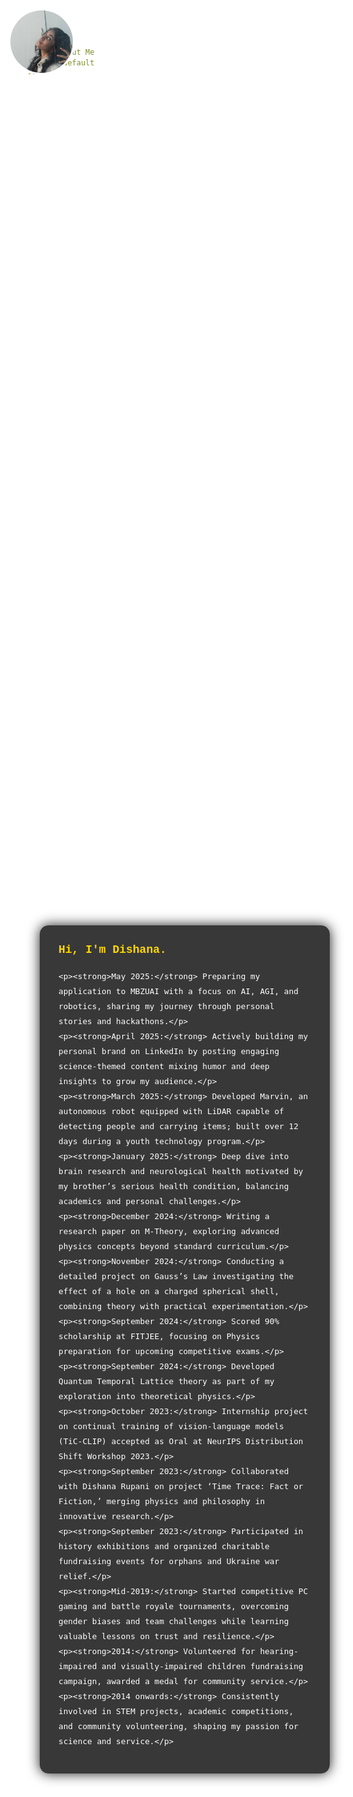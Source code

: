 ```yaml
---
title: About Me
layout: default
---
```


<style>
  html, body {
    margin: 0;
    height: 100%;
    overflow: hidden;
    font-family: Arial, sans-serif;
    color: white;
    background: url('/assets/images/avatar.jpg') no-repeat center center fixed;
    background-size: cover;
  }

  .profile-container {
    position: fixed;
    top: 20px;
    left: 20px;
    text-align: center;
    color: white;
    z-index: 10;
  }

  .profile-container img {
    width: 100px;
    height: 100px;
    border-radius: 50%;
    border: 3px solid white;
    object-fit: cover;
  }

  .social-links {
    margin-top: 10px;
    display: flex;
    gap: 12px;
    justify-content: center;
  }

  .social-links a {
    color: white;
    text-decoration: none;
    font-size: 24px;
    transition: color 0.3s ease;
  }

  .social-links a:hover {
    color: #1da1f2;
  }

  .container {
    height: 100vh;
    display: flex;
    justify-content: center;
    align-items: center;
    padding: 20px;
  }

  .about-box {
    background: rgba(0, 0, 0, 0.78);
    width: 90%;
    max-width: 450px;
    max-height: 75vh;
    padding: 25px 30px;
    border-radius: 14px;
    overflow-y: auto;
    box-shadow: 0 0 20px rgba(0,0,0,0.9);
    font-family: 'Courier New', monospace;
    font-size: 15px;
    line-height: 1.6;
    scrollbar-color: #aaa transparent;
    scrollbar-width: thin;
  }

  .about-box p {
    margin: 0 0 12px;
  }

  .about-box strong {
    font-size: 18px;
    color: #ffd700;
  }

  @media (max-width: 600px) {
    .profile-container {
      position: static;
      margin-bottom: 20px;
    }

    .container {
      flex-direction: column;
      align-items: center;
      justify-content: flex-start;
      padding-top: 60px;
    }

    .about-box {
      width: 90%;
      max-height: 60vh;
    }
  }
</style>

<div class="profile-container">
  <img src="/assets/images/avatar.jpg" alt="Dishana's Photo" />
  <div class="social-links">
    <a href="https://github.com/meowww11" target="_blank" aria-label="GitHub">🐱</a>
    <a href="https://linkedin.com/in/meowww11" target="_blank" aria-label="LinkedIn">🔗</a>
  </div>
</div>

<div class="container">
  <div class="about-box">
    <p><strong>Hi, I'm Dishana.</strong></p>

    <p><strong>May 2025:</strong> Preparing my application to MBZUAI with a focus on AI, AGI, and robotics, sharing my journey through personal stories and hackathons.</p>
    <p><strong>April 2025:</strong> Actively building my personal brand on LinkedIn by posting engaging science-themed content mixing humor and deep insights to grow my audience.</p>
    <p><strong>March 2025:</strong> Developed Marvin, an autonomous robot equipped with LiDAR capable of detecting people and carrying items; built over 12 days during a youth technology program.</p>
    <p><strong>January 2025:</strong> Deep dive into brain research and neurological health motivated by my brother’s serious health condition, balancing academics and personal challenges.</p>
    <p><strong>December 2024:</strong> Writing a research paper on M-Theory, exploring advanced physics concepts beyond standard curriculum.</p>
    <p><strong>November 2024:</strong> Conducting a detailed project on Gauss’s Law investigating the effect of a hole on a charged spherical shell, combining theory with practical experimentation.</p>
    <p><strong>September 2024:</strong> Scored 90% scholarship at FITJEE, focusing on Physics preparation for upcoming competitive exams.</p>
    <p><strong>September 2024:</strong> Developed Quantum Temporal Lattice theory as part of my exploration into theoretical physics.</p>
    <p><strong>October 2023:</strong> Internship project on continual training of vision-language models (TiC-CLIP) accepted as Oral at NeurIPS Distribution Shift Workshop 2023.</p>
    <p><strong>September 2023:</strong> Collaborated with Dishana Rupani on project ‘Time Trace: Fact or Fiction,’ merging physics and philosophy in innovative research.</p>
    <p><strong>September 2023:</strong> Participated in history exhibitions and organized charitable fundraising events for orphans and Ukraine war relief.</p>
    <p><strong>Mid-2019:</strong> Started competitive PC gaming and battle royale tournaments, overcoming gender biases and team challenges while learning valuable lessons on trust and resilience.</p>
    <p><strong>2014:</strong> Volunteered for hearing-impaired and visually-impaired children fundraising campaign, awarded a medal for community service.</p>
    <p><strong>2014 onwards:</strong> Consistently involved in STEM projects, academic competitions, and community volunteering, shaping my passion for science and service.</p>
  </div>
</div>

